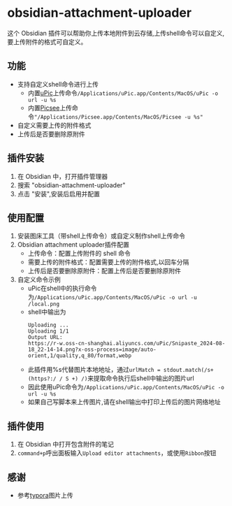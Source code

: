 # obsidian-attachment-uploader

这个 Obsidian 插件可以帮助你上传本地附件到云存储,上传shell命令可以自定义,要上传附件的格式可自定义。

## 功能

* 支持自定义shell命令进行上传
  * 内置[uPic](https://github.com/gee1k/uPic)上传命令`/Applications/uPic.app/Contents/MacOS/uPic -o url -u %s`
  * 内置[Picsee](https://picsee.chitaner.com/blog/Picsee_imageClound_command.html)上传命令`"/Applications/Picsee.app/Contents/MacOS/Picsee -u %s"`
* 自定义需要上传的附件格式
* 上传后是否要删除原附件

## 插件安装

1. 在 Obsidian 中，打开插件管理器
2. 搜索 "obsidian-attachment-uploader"
3. 点击 "安装",安装后启用并配置


## 使用配置

1.  安装图床工具（带shell上传命令）或自定义制作shell上传命令
2.  Obsidian attachment uploader插件配置
    -  上传命令：配置上传附件的 shell 命令
    -  需要上传的附件格式：配置需要上传的附件格式,以回车分隔
    -  上传后是否要删除原附件：配置上传后是否要删除原附件
3. 自定义命令示例
    - uPic在shell中的执行命令为`/Applications/uPic.app/Contents/MacOS/uPic -o url -u /local.png`
    - shell中输出为
        ```
        Uploading ...
        Uploading 1/1
        Output URL:
        https://r-w.oss-cn-shanghai.aliyuncs.com/uPic/Snipaste_2024-08-18_22-14-14.png?x-oss-process=image/auto-orient,1/quality,q_80/format,webp
        ```
    - 此插件用%s代替图片本地地址，通过`urlMatch = stdout.match(/s+(https?:/ / S +) /)`来提取命令执行后shell中输出的图片url
    - 因此使用uPic命令为`/Applications/uPic.app/Contents/MacOS/uPic -o url -u %s`
    - 如果自己写脚本来上传图片,请在shell输出中打印上传后的图片网络地址

## 插件使用

1. 在 Obsidian 中打开包含附件的笔记
2. `command+p`呼出面板输入`Upload editor attachments`，或使用`Ribbon`按钮

## 感谢

* 参考[typora](https://typora.io/)图片上传


